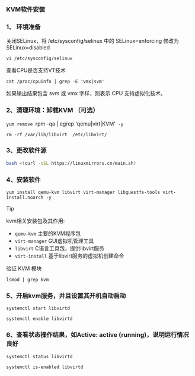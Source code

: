 ### KVM软件安装

### 1、 环境准备

关闭SELinux，将 /etc/sysconfig/selinux 中的 SELinux=enforcing 修改为 SELinux=disabled

`vi /etc/sysconfig/selinux`

查看CPU是否⽀持VT技术

`cat /proc/cpuinfo | grep -E 'vmx|svm'`

如果输出结果包含 svm 或 vmx 字样，则表示 CPU 支持虚拟化技术。

### 2、清理环境：卸载KVM （可选）

`yum remove `rpm -qa | egrep 'qemu|virt|KVM'` -y`

`rm -rf /var/lib/libvirt  /etc/libvirt/`

### 3、更改软件源

```bash
bash <(curl -sSL https://linuxmirrors.cn/main.sh)
```

### 4、安装软件

`yum install qemu-kvm libvirt virt-manager libguestfs-tools virt-install.noarch -y`
>[!TIP]
>kvm相关安装包及其作用:
>- `qemu-kvm` 主要的KVM程序包
>- `virt-manager` GUI虚拟机管理工具
>- `libvirt` C语言工具包，提供libvirt服务
>- `virt-install` 基于libvirt服务的虚拟机创建命令

验证 KVM 模块

`lsmod | grep kvm`

### 5、开启kvm服务，并且设置其开机自动启动

`systemctl start libvirtd`

`systemctl enable libvirtd`

### 6、查看状态操作结果，如Active: active (running)，说明运行情况良好

`systemctl status libvirtd`

`systemctl is-enabled libvirtd`